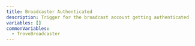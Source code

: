 ```yaml
---
title: Broadcaster Authenticated
description: Trigger for the broadcast account getting authenticated
variables: []
commonVariables:
  - TrovoBroadcaster
---
```

